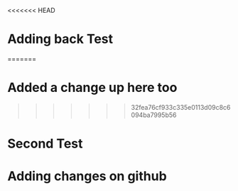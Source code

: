 <<<<<<< HEAD
# Adding back Test
=======
# Added a change up here too
>>>>>>> 32fea76cf933c335e0113d09c8c6094ba7995b56
# Second Test
# Adding changes on github
